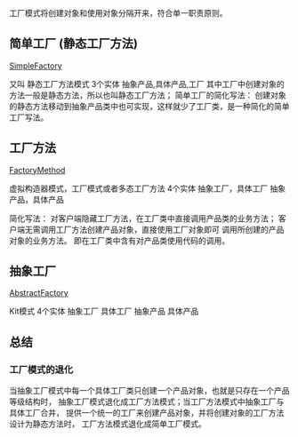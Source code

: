 

工厂模式将创建对象和使用对象分隔开来，符合单一职责原则。


## 简单工厂 (静态工厂方法)
[SimpleFactory](SimpleFactory.java)

又叫 静态工厂方法模式
3个实体
抽象产品,具体产品,工厂
其中工厂中创建对象的方法一般是静态方法，所以也叫静态工厂方法；
简单工厂的简化写法：
创建对象的静态方法移动到抽象产品类中也可实现，这样就少了工厂类，是一种简化的简单工厂写法。

## 工厂方法
[FactoryMethod](FactoryMethod.java)

虚拟构造器模式，工厂模式或者多态工厂方法
4个实体
抽象工厂，具体工厂
抽象产品，具体产品

简化写法：
对客户端隐藏工厂方法，在工厂类中直接调用产品类的业务方法；
客户端无需调用工厂方法创建产品对象，直接使用工厂对象即可
调用所创建的产品对象的业务方法。
即在工厂类中含有对产品类使用代码的调用。

## 抽象工厂
[AbstractFactory](AbstractFactory.java)

Kit模式
4个实体
抽象工厂 具体工厂
抽象产品 具体产品


## 总结

### 工厂模式的退化
当抽象工厂模式中每一个具体工厂类只创建一个产品对象，也就是只存在一个产品等级结构时，
抽象工厂模式退化成工厂方法模式；当工厂方法模式中抽象工厂与具体工厂合并，
提供一个统一的工厂来创建产品对象，并将创建对象的工厂方法设计为静态方法时，
工厂方法模式退化成简单工厂模式。


